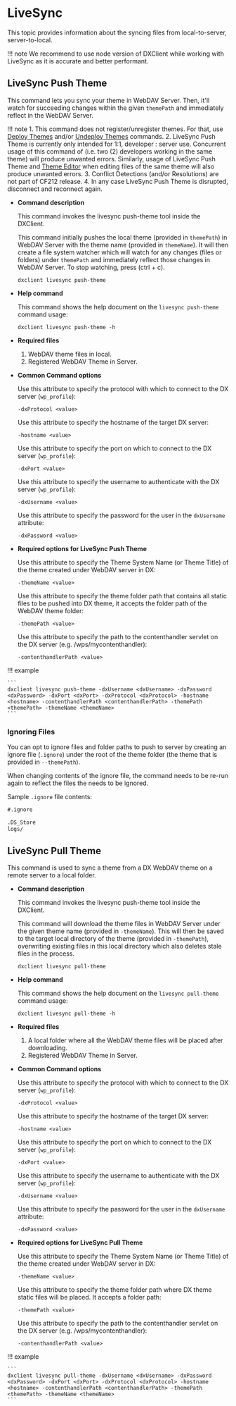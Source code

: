 # LiveSync

This topic provides information about the syncing files from local-to-server, server-to-local.

!!! note
    We recommend to use node version of DXClient while working with LiveSync as it is accurate and better performant.

## LiveSync Push Theme

This command lets you sync your theme in WebDAV Server. Then, it'll watch for succeeding changes within the given `themePath` and immediately reflect in the WebDAV Server.

!!! note
    1. This command does not register/unregister themes. For that, use [Deploy Themes](./themes.md#deploy-theme) and/or [Undeploy Themes](./themes.md#undeploy-theme) commands.
    2. LiveSync Push Theme is currently only intended for 1:1, developer : server use. Concurrent usage of this command of (i.e. two (2) developers working in the same theme) will produce unwanted errors. Similarly, usage of LiveSync Push Theme and [Theme Editor](../../../../build_sites/themes_skins/customizing_theme/theme_editor_portlet.md) when editing files of the same theme will also produce unwanted errors.
    3. Conflict Detections (and/or Resolutions) are not part of CF212 release.
    4. In any case LiveSync Push Theme is disrupted, disconnect and reconnect again.

-   **Command description**

    This command invokes the livesync push-theme tool inside the DXClient.

    This command initially pushes the local theme (provided in `themePath`) in WebDAV Server with the theme name (provided in `themeName`). It will then create a file system watcher which will watch for any changes (files or folders) under `themePath` and immediately reflect those changes in WebDAV Server. To stop watching, press (ctrl + c).

    ```shell
    dxclient livesync push-theme
    ```

-   **Help command**

    This command shows the help document on the `livesync push-theme` command usage:

    ```shell
    dxclient livesync push-theme -h
    ```

-   **Required files**

    1. WebDAV theme files in local.
    2. Registered WebDAV Theme in Server.

-   **Common Command options**

    Use this attribute to specify the protocol with which to connect to the DX server (`wp_profile`):

    ```shell
    -dxProtocol <value>
    ```

    Use this attribute to specify the hostname of the target DX server:

    ```shell
    -hostname <value>
    ```

    Use this attribute to specify the port on which to connect to the DX server (`wp_profile`):

    ```shell
    -dxPort <value>
    ```

    Use this attribute to specify the username to authenticate with the DX server (`wp_profile`):

    ```shell
    -dxUsername <value>
    ```

    Use this attribute to specify the password for the user in the `dxUsername` attribute:

    ```shell
    -dxPassword <value>
    ```

-   **Required options for LiveSync Push Theme**

    Use this attribute to specify the Theme System Name (or Theme Title) of the theme created under WebDAV server in DX:

    ```shell
    -themeName <value>
    ```

    Use this attribute to specify the theme folder path that contains all static files to be pushed into DX theme, it accepts the folder path of the WebDAV theme folder:

    ```shell
    -themePath <value>
    ```

    Use this attribute to specify the path to the contenthandler servlet on the DX server (e.g. /wps/mycontenthandler):

    ```shell
    -contenthandlerPath <value>
    ```

!!! example

    ```
    dxclient livesync push-theme -dxUsername <dxUsername> -dxPassword <dxPassword> -dxPort <dxPort> -dxProtocol <dxProtocol> -hostname <hostname> -contenthandlerPath <contenthandlerPath> -themePath <themePath> -themeName <themeName>
    ```

### Ignoring Files
You can opt to ignore files and folder paths to push to server by creating an ignore file (`.ignore`) under the root of the theme folder (the theme that is provided in `--themePath`).

When changing contents of the ignore file, the command needs to be re-run again to reflect the files the needs to be ignored.

Sample `.ignore` file contents:
```txt
#.ignore

.DS_Store
logs/
```

## LiveSync Pull Theme

This command is used to sync a theme from a DX WebDAV theme on a remote server to a local folder.​

-   **Command description**

    This command invokes the livesync push-theme tool inside the DXClient.

    This command will download the theme files in WebDAV Server under the given theme name (provided in `-themeName`). This will then be saved to the target local directory of the theme (provided in `-themePath`), overwriting existing files in this local directory which also deletes stale files in the process.

    ```shell
    dxclient livesync pull-theme
    ```

-   **Help command**

    This command shows the help document on the `livesync pull-theme` command usage:

    ```shell
    dxclient livesync pull-theme -h
    ```

-   **Required files**

    1. A local folder where all the WebDAV theme files will be placed after downloading.
    2. Registered WebDAV Theme in Server.

-   **Common Command options**

    Use this attribute to specify the protocol with which to connect to the DX server (`wp_profile`):

    ```shell
    -dxProtocol <value>
    ```

    Use this attribute to specify the hostname of the target DX server:

    ```shell
    -hostname <value>
    ```

    Use this attribute to specify the port on which to connect to the DX server (`wp_profile`):

    ```shell
    -dxPort <value>
    ```

    Use this attribute to specify the username to authenticate with the DX server (`wp_profile`):

    ```shell
    -dxUsername <value>
    ```

    Use this attribute to specify the password for the user in the `dxUsername` attribute:

    ```shell
    -dxPassword <value>
    ```

-   **Required options for LiveSync Pull Theme**

    Use this attribute to specify the Theme System Name (or Theme Title) of the theme created under WebDAV server in DX:

    ```shell
    -themeName <value>
    ```

    Use this attribute to specify the theme folder path where DX theme static files will be placed. It accepts a folder path:

    ```shell
    -themePath <value>
    ```

    Use this attribute to specify the path to the contenthandler servlet on the DX server (e.g. /wps/mycontenthandler):

    ```shell
    -contenthandlerPath <value>
    ```

!!! example

    ```
    dxclient livesync pull-theme -dxUsername <dxUsername> -dxPassword <dxPassword> -dxPort <dxPort> -dxProtocol <dxProtocol> -hostname <hostname> -contenthandlerPath <contenthandlerPath> -themePath <themePath> -themeName <themeName>
    ```